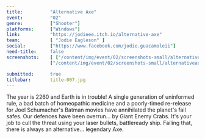 ```yaml
---
title:          "Alternative Axe"
event:          "02"
genre:          ["Shooter"]
platforms:      ["Windows"]
link:           "https://jodieee.itch.io/alternative-axe"
team:           [ "Jodie Eagleson" ]
social:         ["https://www.facebook.com/jodie.guacamoleii"]
need-title:     false
screenshots:    [ ["/content/img/event/02/screenshots-small/alternativeaxe-000.jpg", "/content/img/event/02/screenshots/alternativeaxe-000.jpg"],
                ["/content/img/event/02/screenshots-small/alternativeaxe-001.jpg", "/content/img/event/02/screenshots/alternativeaxe-001.jpg"] ]

submitted:      true
titlebar:       title-007.jpg
---
```

The year is 2260 and Earth is in trouble! A single generation of uninformed rule, a bad batch of homeopathic medicine and a poorly-timed re-release for Joel Schumacher's Batman movies have annihilated the planet's fail safes. Our defences have been overrun... by Giant Enemy Crabs. It's your job to cull the threat using your laser bullets, battleready ship. Failing that, there is always an alternative... legendary Axe.